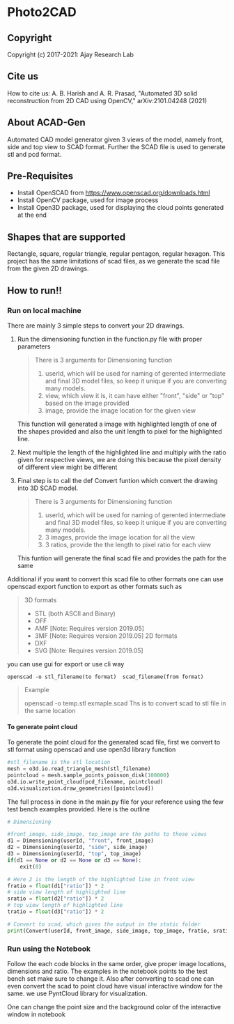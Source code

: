 # Photo2CAD

## Copyright

Copyright (c) 2017-2021: Ajay Research Lab

## Cite us

How to cite us: A. B. Harish and A. R. Prasad, "Automated 3D solid reconstruction from 2D CAD using OpenCV," arXiv:2101.04248 (2021)

## About ACAD-Gen

Automated CAD model generator given 3 views of the model, namely front, side and top view to SCAD format. Further the SCAD file is used to generate stl and pcd format.

## Pre-Requisites

- Install OpenSCAD from https://www.openscad.org/downloads.html
- Install OpenCV package, used for image process
- Install Open3D package, used for displaying the cloud points generated at the end

## Shapes that are supported

Rectangle, square, regular triangle, regular pentagon, regular hexagon. This project has the same limitations of scad files, as we generate the scad file from the given 2D drawings.

## How to run!!

### Run on local machine

There are mainly 3 simple steps to convert your 2D drawings.

1. Run the dimensioning function in the function.py file with proper parameters

   > There is 3 arguments for Dimensioning function
   >
   > 1. userId, which will be used for naming of gerented intermediate and final 3D model files, so keep it unique if you are converting many models.
   > 2. view, which view it is, it can have either "front", "side" or "top" based on the image provided
   > 3. image, provide the image location for the given view

   This function will generated a image with highlighted length of one of the shapes provided and also the unit length to pixel for the highlighted line.

2. Next multiple the length of the highlighted line and multiply with the ratio given for respective views, we are doing this because the pixel density of different view might be different
3. Final step is to call the def Convert funtion which convert the drawing into 3D SCAD model.

   > There is 3 arguments for Dimensioning function
   >
   > 1. userId, which will be used for naming of gerented intermediate and final 3D model files, so keep it unique if you are converting many models.
   > 2. 3 images, provide the image location for all the view
   > 3. 3 ratios, provide the the length to pixel ratio for each view

   This funtion will generate the final scad file and provides the path for the same

Additional if you want to convert this scad file to other formats one can use openscad export function to export as other formats such as

> 3D formats
>
> - STL (both ASCII and Binary)
> - OFF
> - AMF [Note: Requires version 2019.05]
> - 3MF [Note: Requires version 2019.05]
>   2D formats
> - DXF
> - SVG [Note: Requires version 2019.05]

you can use gui for export or use cli way

```
openscad -o stl_filename(to format)  scad_filename(from format)
```

> Example
>
> openscad -o temp.stl exmaple.scad
> Ths is to convert scad to stl file in the same location

#### To generate point cloud

To generate the point cloud for the generated scad file, first we convert to stl format using openscad and use open3d library function

```python
#stl_filename is the stl location
mesh = o3d.io.read_triangle_mesh(stl_filename)
pointcloud = mesh.sample_points_poisson_disk(100000)
o3d.io.write_point_cloud(pcd_filename, pointcloud)
o3d.visualization.draw_geometries([pointcloud])
```

The full process in done in the main.py file for your reference using the few test bench examples provided. Here is the outline

```python
# Dimensioning

#front_image, side_image, top_image are the paths to those views
d1 = Dimensioning(userId, "front", front_image)
d2 = Dimensioning(userId, "side", side_image)
d3 = Dimensioning(userId, "top", top_image)
if(d1 == None or d2 == None or d3 == None):
    exit(0)

# Here 2 is the length of the highlighted line in front view
fratio = float(d1["ratio"]) * 2
# side view length of highlighted line
sratio = float(d2["ratio"]) * 2
# top view length of highlighted line
tratio = float(d3["ratio"]) * 2

# Convert to scad, which gives the output in the static folder
print(Convert(userId, front_image, side_image, top_image, fratio, sratio, tratio))

```

### Run using the Notebook

Follow the each code blocks in the same order, give proper image locations, dimensions and ratio. The examples in the notebook points to the test bench set make sure to change it. Also after converting to scad one can even convert the scad to point cloud have visual interactive window for the same. we use PyntCloud library for visualization.

One can change the point size and the background color of the interactive window in notebook
